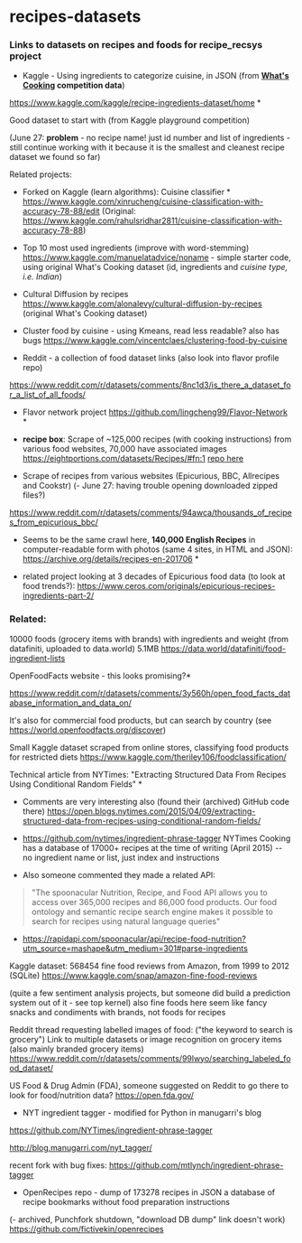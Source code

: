 # recipes-datasets
### Links to datasets on recipes and foods for recipe_recsys project

* Kaggle - Using ingredients to categorize cuisine, in JSON (from **[What's Cooking](https://www.kaggle.com/c/whats-cooking/data) competition data**)

https://www.kaggle.com/kaggle/recipe-ingredients-dataset/home *

Good dataset to start with (from Kaggle playground competition) 

(June 27: **problem** - no recipe name! just id number and list of ingredients - still continue working with it because it is the smallest and cleanest recipe dataset we found so far)

Related projects:

   * Forked on Kaggle (learn algorithms):  Cuisine classifier *
https://www.kaggle.com/xinrucheng/cuisine-classification-with-accuracy-78-88/edit (Original: https://www.kaggle.com/rahulsridhar2811/cuisine-classification-with-accuracy-78-88)

   * Top 10 most used ingredients (improve with word-stemming)
https://www.kaggle.com/manuelatadvice/noname - simple starter code, using original What's Cooking dataset (id, ingredients and *cuisine type, i.e. Indian*)
   * Cultural Diffusion by recipes https://www.kaggle.com/alonalevy/cultural-diffusion-by-recipes (original What's Cooking dataset)

   * Cluster food by cuisine - using Kmeans, read less readable? also has bugs
https://www.kaggle.com/vincentclaes/clustering-food-by-cuisine


* Reddit - a collection of food dataset links (also look into flavor profile repo)

https://www.reddit.com/r/datasets/comments/8nc1d3/is_there_a_dataset_for_a_list_of_all_foods/

  * Flavor network project https://github.com/lingcheng99/Flavor-Network *
  
  

* **recipe box**: Scrape of ~125,000 recipes (with cooking instructions) from various food websites, 70,000 have associated images
https://eightportions.com/datasets/Recipes/#fn:1 [repo here](https://github.com/rtlee9/recipe-box)


* Scrape of recipes from various websites (Epicurious, BBC, Allrecipes and Cookstr) (- June 27: having trouble opening downloaded zipped files?)

https://www.reddit.com/r/datasets/comments/94awca/thousands_of_recipes_from_epicurious_bbc/

   * Seems to be the same crawl here, **140,000 English Recipes** in computer-readable form with photos (same 4 sites, in HTML and JSON): https://archive.org/details/recipes-en-201706 * 

   * related project looking at 3 decades of Epicurious food data (to look at food trends?):
  https://www.ceros.com/originals/epicurious-recipes-ingredients-part-2/



### Related:

10000 foods (grocery items with brands) with ingredients and weight (from datafiniti, uploaded to data.world) 5.1MB
https://data.world/datafiniti/food-ingredient-lists


OpenFoodFacts website - this looks promising?* 

https://www.reddit.com/r/datasets/comments/3y560h/open_food_facts_database_information_and_data_on/

It's also for commercial food products, but can search by country (see https://world.openfoodfacts.org/discover)

Small Kaggle dataset scraped from online stores, classifying food products for restricted diets
https://www.kaggle.com/theriley106/foodclassification/



Technical article from NYTimes: "Extracting Structured Data From Recipes Using Conditional Random Fields" *

   * Comments are very interesting also (found their (archived) GitHub code there)
https://open.blogs.nytimes.com/2015/04/09/extracting-structured-data-from-recipes-using-conditional-random-fields/

   * https://github.com/nytimes/ingredient-phrase-tagger
NYTimes Cooking has a database of 17000+ recipes at the time of writing (April 2015) -- no ingredient name or list, just index and instructions

   * Also someone commented they made a related API:

  > "The spoonacular Nutrition, Recipe, and Food API allows you to access over 365,000 recipes and 86,000 food products. Our food ontology and semantic recipe search engine makes it possible to search for recipes using natural language queries"
   * https://rapidapi.com/spoonacular/api/recipe-food-nutrition?utm_source=mashape&utm_medium=301#parse-ingredients



Kaggle dataset: 568454 fine food reviews from Amazon, from 1999 to 2012 (SQLite)
https://www.kaggle.com/snap/amazon-fine-food-reviews

(quite a few sentiment analysis projects, but someone did build a prediction system out of it - see top kernel) also fine foods here seem like fancy snacks and condiments with brands, not foods for recipes 


Reddit thread requesting labelled images of food:
("the keyword to search is grocery")
Link to multiple datasets or image recognition on grocery items (also mainly branded grocery items)
https://www.reddit.com/r/datasets/comments/99lwyo/searching_labeled_food_dataset/

US Food & Drug Admin (FDA), someone suggested on Reddit to go there to look for food/nutrition data?
https://open.fda.gov/

* NYT ingredient tagger - modified for Python in manugarri's blog

https://github.com/NYTimes/ingredient-phrase-tagger

http://blog.manugarri.com/nyt_tagger/

recent fork with bug fixes:
https://github.com/mtlynch/ingredient-phrase-tagger

* OpenRecipes repo - dump of 173278 recipes in JSON
a database of recipe bookmarks without food preparation instructions 

(- archived, Punchfork shutdown, "download DB dump" link doesn't work)
https://github.com/fictivekin/openrecipes


